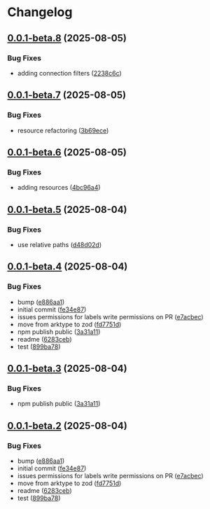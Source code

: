 # Changelog

## [0.0.1-beta.8](https://github.com/go-mondo/app-connect-node-sdk/compare/app-connect-sdk-v0.0.1-beta.7...app-connect-sdk-v0.0.1-beta.8) (2025-08-05)


### Bug Fixes

* adding connection filters ([2238c6c](https://github.com/go-mondo/app-connect-node-sdk/commit/2238c6c0e8dbc7180917de4cfb7e6b31cfafee16))

## [0.0.1-beta.7](https://github.com/go-mondo/app-connect-node-sdk/compare/app-connect-sdk-v0.0.1-beta.6...app-connect-sdk-v0.0.1-beta.7) (2025-08-05)


### Bug Fixes

* resource refactoring ([3b69ece](https://github.com/go-mondo/app-connect-node-sdk/commit/3b69ece716b211dca46e0a597aae425e9c697b83))

## [0.0.1-beta.6](https://github.com/go-mondo/app-connect-node-sdk/compare/app-connect-sdk-v0.0.1-beta.5...app-connect-sdk-v0.0.1-beta.6) (2025-08-05)


### Bug Fixes

* adding resources ([4bc96a4](https://github.com/go-mondo/app-connect-node-sdk/commit/4bc96a4384a4228b359ed4b7574f409b7a93e07f))

## [0.0.1-beta.5](https://github.com/go-mondo/app-connect-node-sdk/compare/app-connect-sdk-v0.0.1-beta.4...app-connect-sdk-v0.0.1-beta.5) (2025-08-04)


### Bug Fixes

* use relative paths ([d48d02d](https://github.com/go-mondo/app-connect-node-sdk/commit/d48d02d0bad0c204b6f4027ee6754703490cad34))

## [0.0.1-beta.4](https://github.com/go-mondo/app-connect-node-sdk/compare/app-connect-sdk-v0.0.1-beta.3...app-connect-sdk-v0.0.1-beta.4) (2025-08-04)


### Bug Fixes

* bump ([e886aa1](https://github.com/go-mondo/app-connect-node-sdk/commit/e886aa17ce923197407fc9b139754c7d2c6baa88))
* initial commit ([fe34e87](https://github.com/go-mondo/app-connect-node-sdk/commit/fe34e875e60f31ea9cfabaece7486b08c0ea1b47))
* issues permissions for labels write permissions on PR ([e7acbec](https://github.com/go-mondo/app-connect-node-sdk/commit/e7acbeca6c0bd26aec43dbd4c0caf52bc232659f))
* move from arktype to zod ([fd7751d](https://github.com/go-mondo/app-connect-node-sdk/commit/fd7751d5811dbaab6dfd1bbc7c47f21d0158ba3a))
* npm publish public ([3a31a11](https://github.com/go-mondo/app-connect-node-sdk/commit/3a31a11fbded87462cf094c78822468e43e3a3aa))
* readme ([6283ceb](https://github.com/go-mondo/app-connect-node-sdk/commit/6283ceb50e6bdb1060c6b433d40bc04022b731e0))
* test ([899ba78](https://github.com/go-mondo/app-connect-node-sdk/commit/899ba78d5fdec32660fdb4c3cc04e99938eaa850))

## [0.0.1-beta.3](https://github.com/go-mondo/app-connect-node-sdk/compare/app-connect-sdk-v0.0.1-beta.2...app-connect-sdk-v0.0.1-beta.3) (2025-08-04)


### Bug Fixes

* npm publish public ([3a31a11](https://github.com/go-mondo/app-connect-node-sdk/commit/3a31a11fbded87462cf094c78822468e43e3a3aa))

## [0.0.1-beta.2](https://github.com/go-mondo/app-connect-node-sdk/compare/app-connect-sdk-v0.0.1-beta.1...app-connect-sdk-v0.0.1-beta.2) (2025-08-04)


### Bug Fixes

* bump ([e886aa1](https://github.com/go-mondo/app-connect-node-sdk/commit/e886aa17ce923197407fc9b139754c7d2c6baa88))
* initial commit ([fe34e87](https://github.com/go-mondo/app-connect-node-sdk/commit/fe34e875e60f31ea9cfabaece7486b08c0ea1b47))
* issues permissions for labels write permissions on PR ([e7acbec](https://github.com/go-mondo/app-connect-node-sdk/commit/e7acbeca6c0bd26aec43dbd4c0caf52bc232659f))
* move from arktype to zod ([fd7751d](https://github.com/go-mondo/app-connect-node-sdk/commit/fd7751d5811dbaab6dfd1bbc7c47f21d0158ba3a))
* readme ([6283ceb](https://github.com/go-mondo/app-connect-node-sdk/commit/6283ceb50e6bdb1060c6b433d40bc04022b731e0))
* test ([899ba78](https://github.com/go-mondo/app-connect-node-sdk/commit/899ba78d5fdec32660fdb4c3cc04e99938eaa850))
